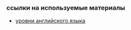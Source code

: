 <h3>ссылки на используемые материалы</h3>
<ul>
  <li><a href="https://tefl-tesol-certificate.com/blog/urovni-anglijskogo-yazyka-tefl-tesol-certificate-com">уровни английского языка</a></li>
</ul>
